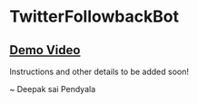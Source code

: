 # TwitterFollowbackBot
## [Demo Video](https://youtu.be/UJRCWKAu1gQ)

Instructions and other details to be added soon!

~ Deepak sai Pendyala
